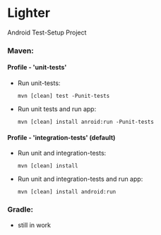 # Lighter

Android Test-Setup Project

### Maven:

#### Profile - 'unit-tests'

* Run unit-tests:

  `mvn [clean] test -Punit-tests`


* Run unit tests and run app:

  `mvn [clean] install anroid:run -Punit-tests`

#### Profile - 'integration-tests' (default)

* Run unit and integration-tests:

  `mvn [clean] install`

* Run unit and integration-tests and run app:
  
  `mvn [clean] install android:run`

### Gradle:

* still in work